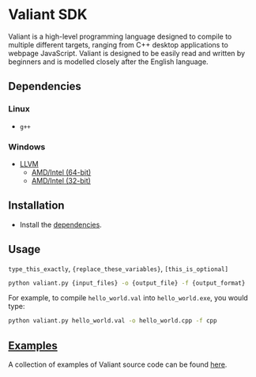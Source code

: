 # Valiant SDK

Valiant is a high-level programming language designed to compile to multiple different targets, ranging from C++ desktop applications to webpage JavaScript.
Valiant is designed to be easily read and written by beginners and is modelled closely after the English language.

## Dependencies

### Linux
* `g++`

### Windows
* [LLVM](https://github.com/llvm/llvm-project/releases)
  * [AMD/Intel (64-bit)](https://github.com/llvm/llvm-project/releases/download/llvmorg-20.1.0-rc1/LLVM-20.1.0-rc1-win64.exe)
  * [AMD/Intel (32-bit)](https://github.com/llvm/llvm-project/releases/download/llvmorg-20.1.0-rc1/LLVM-20.1.0-rc1-win32.exe)

## Installation

* Install the [dependencies](#dependencies).

## Usage

`type_this_exactly`, `{replace_these_variables}`, `[this_is_optional]`

```sh
python valiant.py {input_files} -o {output_file} -f {output_format}
```

For example, to compile `hello_world.val` into `hello_world.exe`, you would type:

```sh
python valiant.py hello_world.val -o hello_world.cpp -f cpp
```

## [Examples](https://github.com/voidvoxel/valiant-sdk/tree/main/examples)

A collection of examples of Valiant source code can be found [here](https://github.com/voidvoxel/valiant-sdk/tree/main/examples).
